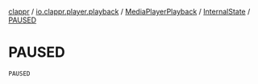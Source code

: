[clappr](../../../index.md) / [io.clappr.player.playback](../../index.md) / [MediaPlayerPlayback](../index.md) / [InternalState](index.md) / [PAUSED](./-p-a-u-s-e-d.md)

# PAUSED

`PAUSED`